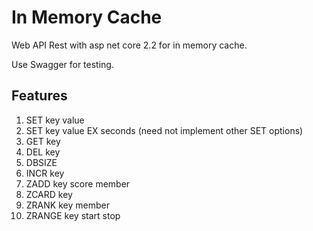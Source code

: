 # In Memory Cache


Web API Rest with asp net core 2.2 for in memory cache.

Use Swagger for testing.

## Features
1. SET key value
2. SET key value EX seconds (need not implement other SET options)
3. GET key
4. DEL key
5. DBSIZE
6. INCR key
7. ZADD key score member
8. ZCARD key
9. ZRANK key member
10. ZRANGE key start stop


